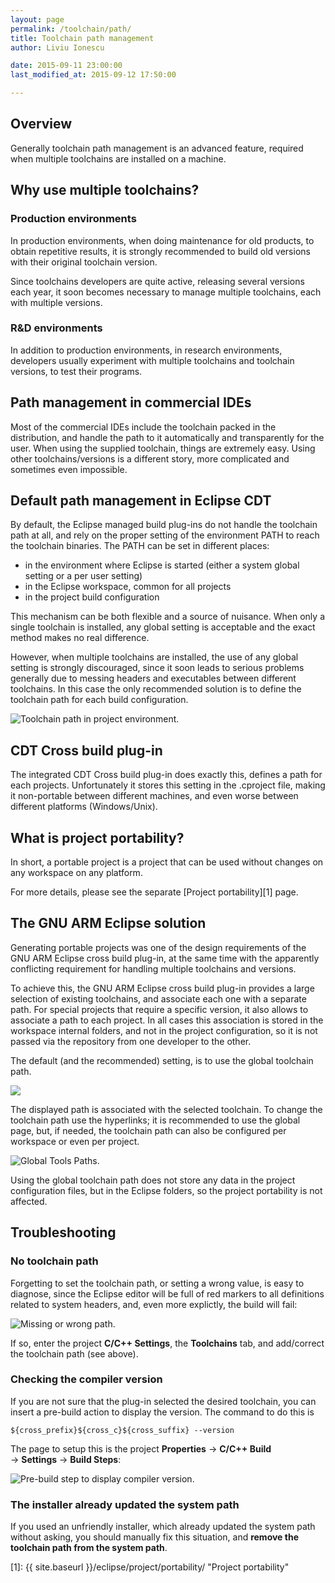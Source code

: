 ```yaml
---
layout: page
permalink: /toolchain/path/
title: Toolchain path management
author: Liviu Ionescu

date: 2015-09-11 23:00:00
last_modified_at: 2015-09-12 17:50:00

---
```


## Overview

Generally toolchain path management is an advanced feature, required when multiple toolchains are installed on a machine.

## Why use multiple toolchains?

### Production environments

In production environments, when doing maintenance for old products, to obtain repetitive results, it is strongly recommended to build old versions with their original toolchain version.

Since toolchains developers are quite active, releasing several versions each year, it soon becomes necessary to manage multiple toolchains, each with multiple versions.

### R&D environments

In addition to production environments, in research environments, developers usually experiment with multiple toolchains and toolchain versions, to test their programs.

## Path management in commercial IDEs

Most of the commercial IDEs include the toolchain packed in the distribution, and handle the path to it automatically and transparently for the user. When using the supplied toolchain, things are extremely easy. Using other toolchains/versions is a different story, more complicated and sometimes even impossible.

## Default path management in Eclipse CDT

By default, the Eclipse managed build plug-ins do not handle the toolchain path at all, and rely on the proper setting of the environment PATH to reach the toolchain binaries. The PATH can be set in different places:

* in the environment where Eclipse is started (either a system global setting or a per user setting)
* in the Eclipse workspace, common for all projects
* in the project build configuration

This mechanism can be both flexible and a source of nuisance. When only a single toolchain is installed, any global setting is acceptable and the exact method makes no real difference.

However, when multiple toolchains are installed, the use of any global setting is strongly discouraged, since it soon leads to serious problems generally due to messing headers and executables between different toolchains. In this case the only recommended solution is to define the toolchain path for each build configuration.

![Toolchain path in project environment.](http://gnuarmeclipse.livius.net/blog/wp-content/uploads/2014/02/ProjectEnvironment.png)

## CDT Cross build plug-in

The integrated CDT Cross build plug-in does exactly this, defines a path for each projects. Unfortunately it stores this setting in the .cproject file, making it non-portable between different machines, and even worse between different platforms (Windows/Unix).

## What is project portability?

In short, a portable project is a project that can be used without changes on any workspace on any platform.

For more details, please see the separate [Project portability][1] page.

## The GNU ARM Eclipse solution

Generating portable projects was one of the design requirements of the GNU ARM Eclipse cross build plug-in, at the same time with the apparently conflicting requirement for handling multiple toolchains and versions.

To achieve this, the GNU ARM Eclipse cross build plug-in provides a large selection of existing toolchains, and associate each one with a separate path. For special projects that require a specific version, it also allows to associate a path to each project. In all cases this association is stored in the workspace internal folders, and not in the project configuration, so it is not passed via the repository from one developer to the other.

The default (and the recommended) setting, is to use the global toolchain path.

![](http://gnuarmeclipse.livius.net/blog/wp-content/uploads/2014/02/ToolchainsProperties.png)

The displayed path is associated with the selected toolchain. To change the toolchain path use the hyperlinks; it is recommended to use the global page, but, if needed, the toolchain path can also be configured per workspace or even per project.

![Global Tools Paths.](http://gnuarmeclipse.livius.net/blog/wp-content/uploads/2015/02/GlobalToolsPaths.png)

Using the global toolchain path does not store any data in the project configuration files, but in the Eclipse folders, so the project portability is not affected.

## Troubleshooting

### No toolchain path

Forgetting to set the toolchain path, or setting a wrong value, is easy to diagnose, since the Eclipse editor will be full of red markers to all definitions related to system headers, and, even more explictly, the build will fail:

![Missing or wrong path.](http://gnuarmeclipse.livius.net/blog/wp-content/uploads/2014/02/NoToolchainPath.png)

If so, enter the project **C/C++ Settings**, the **Toolchains** tab, and add/correct the toolchain path (see above).

### Checking the compiler version

If you are not sure that the plug-in selected the desired toolchain, you can insert a pre-build action to display the version. The command to do this is

	${cross_prefix}${cross_c}${cross_suffix} --version

The page to setup this is the project **Properties** → **C/C++ Build** → **Settings** → **Build Steps**:

![Pre-build step to display compiler version.](http://gnuarmeclipse.livius.net/blog/wp-content/uploads/2014/02/PreBuildVersion.png)

### The installer already updated the system path

If you used an unfriendly installer, which already updated the system path without asking, you should manually fix this situation, and **remove the toolchain path from the system path**.

 [1]: {{ site.baseurl }}/eclipse/project/portability/ "Project portability"